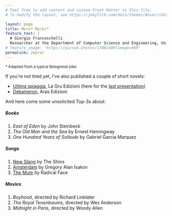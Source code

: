 ```yaml
---
# Feel free to add content and custom Front Matter to this file.
# To modify the layout, see https://jekyllrb.com/docs/themes/#overriding-theme-defaults

layout: page
title: More? More!*
feature_text: |
  # Giorgio Franceschelli
  Researcher at the Department of Computer Science and Engineering, University of Bologna.
# feature_image: "https://picsum.photos/1300/400?image=989"
permalink: /more/
---
```


<small>\* Adapted from a typical Bolognese joke.</small>

If you're not tired yet, I've also published a couple of short novels:

* [Ultima spiaggia](https://www.edizionilagru.com/14-piano/227-ultima-spiaggia-9788899291907.html), La Gru Edizioni (here for the [last presentation](https://www.youtube.com/watch?v=Cw44hiQGQu8))
* [Dekameron](https://www.arasedizioni.com/catalogo/dekameron/), Aras Edizioni

And here come some unsolicited Top-3s about:

##### Books

1. _East of Eden_ by John Steinbeck
2. _The Old Man and the Sea_ by Ernest Hemingway
3. _One Hundred Years of Solitude_ by Gabriel Garcia Marquez

##### Songs

1. [New Slang](https://www.youtube.com/watch?v=zYwCmcB0XMw) by The Shins
2. [Amsterdam](https://www.youtube.com/watch?v=lz2qpnRB5_E) by Gregory Alan Isakov
2. [The Mute](https://www.youtube.com/watch?v=QRqKVo8oUn4) by Radical Face

##### Movies

1. _Boyhood_, directed by Richard Linklater
2. _The Royal Tenenbaums_, directed by Wes Anderson
3. _Midnight in Paris_, directed by Woody Allen
